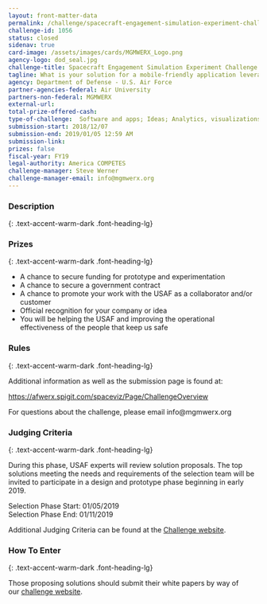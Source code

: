 ```yaml
---
layout: front-matter-data
permalink: /challenge/spacecraft-engagement-simulation-experiment-challenge/
challenge-id: 1056
status: closed
sidenav: true
card-image: /assets/images/cards/MGMWERX_Logo.png
agency-logo: dod_seal.jpg
challenge-title: Spacecraft Engagement Simulation Experiment Challenge
tagline: What is your solution for a mobile-friendly application leveraging simulations and gamification that can deliver a multi-phase training program, consisting of lessons in spacelift considerations, orbital mechanics, operational implications of orbit type and satellite constellation design?
agency: Department of Defense - U.S. Air Force
partner-agencies-federal: Air University
partners-non-federal: MGMWERX
external-url:
total-prize-offered-cash: 
type-of-challenge:  Software and apps; Ideas; Analytics, visualizations and algorithms; Scientific
submission-start: 2018/12/07
submission-end: 2019/01/05 12:59 AM
submission-link:  
prizes: false
fiscal-year: FY19
legal-authority: America COMPETES
challenge-manager: Steve Werner
challenge-manager-email: info@mgmwerx.org
---
```


<!-- Description start -->
### Description
{: .text-accent-warm-dark .font-heading-lg}



<!-- Prizes start -->
### Prizes
{: .text-accent-warm-dark .font-heading-lg}

<ul>
<li>A chance to secure funding for prototype and experimentation</li>
<li>A chance to secure a government contract</li>
<li>A chance to promote your work with the USAF as a collaborator and/or customer</li>
<li>Official recognition for your company or idea</li>
<li>You will be helping the USAF and improving the operational effectiveness of the people that keep us safe</li>
</ul>

<!-- Rules start -->
### Rules 
{: .text-accent-warm-dark .font-heading-lg}

<p>Additional information as well as the submission page is found at:</p>
<p><a href="https://afwerx.spigit.com/spaceviz/Page/ChallengeOverview">https://afwerx.spigit.com/spaceviz/Page/ChallengeOverview</a></p>
<p>For questions about the challenge, please email info@mgmwerx.org</p>

<!-- Judging start -->
### Judging Criteria
{: .text-accent-warm-dark .font-heading-lg}

<p>During this phase, USAF experts will review solution proposals. The top solutions meeting the needs and requirements of the selection team will be invited to participate in a design and prototype phase beginning in early 2019.</p>
<div>Selection Phase Start: 01/05/2019</div>
<div>Selection Phase End: 01/11/2019</div>
<p>Additional Judging Criteria can be found at the <a href="https://afwerx.spigit.com/spaceviz/Page/ChallengeOverview">Challenge website</a>.</p>

<!--  How To Enter start -->
### How To Enter
{: .text-accent-warm-dark .font-heading-lg}

<p>Those proposing solutions should submit their white papers by way of our&nbsp;<a href="https://afwerx.spigit.com/spaceviz/Page/ChallengeOverview">challenge website</a>.</p>
